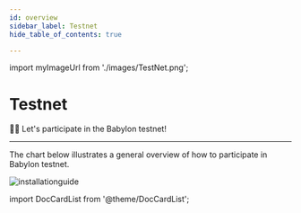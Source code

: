 ```yaml
---
id: overview
sidebar_label: Testnet
hide_table_of_contents: true

---
```

import myImageUrl from './images/TestNet.png';

# Testnet

🙋‍♂️ Let's participate in the Babylon testnet!

---
The chart below illustrates a general overview of how to participate in Babylon testnet.

<div style={{justifyContent: 'center', display: 'flex', marginBottom: '50px'}}>
    <img style={{width: "1000px"}} src={myImageUrl} alt="installationguide" />
</div>



import DocCardList from '@theme/DocCardList';

<DocCardList />
